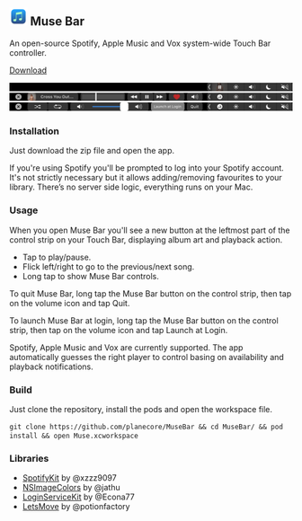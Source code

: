 ## <img src=Muse/Resources/Assets.xcassets/AppIcon.appiconset/icon-512@2x.png width="32"> Muse Bar

An open-source Spotify, Apple Music and Vox system-wide Touch Bar controller.

[Download](https://github.com/planecore/MuseBar/raw/master/Muse%20Bar.zip)

<img src=Screenshots/Now%20Playing.png>

<img src=Screenshots/Muse%20Bar%20Main.png>

<img src=Screenshots/Muse%20Bar%20Secondary.png>

### Installation
Just download the zip file and open the app.

If you're using Spotify you'll be prompted to log into your Spotify account. It's not strictly necessary but it allows adding/removing favourites to your library. There’s no server side logic, everything runs on your Mac.

### Usage
When you open Muse Bar you'll see a new button at the leftmost part of the control strip on your Touch Bar, displaying album art and playback action.

- Tap to play/pause.
- Flick left/right to go to the previous/next song.
- Long tap to show Muse Bar controls.

To quit Muse Bar, long tap the Muse Bar button on the control strip, then tap on the volume icon and tap Quit.

To launch Muse Bar at login, long tap the Muse Bar button on the control strip, then tap on the volume icon and tap Launch at Login.

Spotify, Apple Music and Vox are currently supported. The app automatically guesses the right player to control basing on availability and playback notifications.

### Build
Just clone the repository, install the pods and open the workspace file.
```
git clone https://github.com/planecore/MuseBar && cd MuseBar/ && pod install && open Muse.xcworkspace
```

### Libraries
- [SpotifyKit](https://github.com/xzzz9097/SpotifyKit) by @xzzz9097
- [NSImageColors](https://github.com/xzzz9097/NSImageColors) by @jathu
- [LoginServiceKit](https://github.com/Clipy/LoginServiceKit) by @Econa77
- [LetsMove](https://github.com/potionfactory/LetsMove) by @potionfactory
